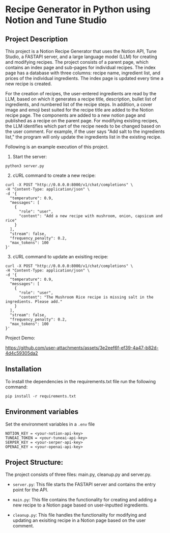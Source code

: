 # Recipe Generator in Python using Notion and Tune Studio
## Project Description
This project is a Notion Recipe Generator that uses the Notion API, Tune Studio, a FASTAPI server, and a large language model (LLM) for creating and modifying recipes. The project consists of a parent page, which contains an index page and sub-pages for individual recipes. The index page has a database with three columns: recipe name, ingredient list, and prices of the individual ingredients. The index page is updated every time a new recipe is created.

For the creation of recipes, the user-entered ingredients are read by the LLM, based on which it generates a recipe title, description, bullet list of ingredients, and numbered list of the recipe steps. In addition, a cover image and emoji best suited for the recipe title are added to the Notion recipe page. The components are added to a new notion page and published as a recipe on the parent page. For modifying existing recipes, the LLM identifies which part of the recipe needs to be changed based on the user comment. For example, if the user says "Add salt to the ingredients list," the program will only update the ingredients list in the existing recipe.

Following is an example execution of this project.

1. Start the server:
```
python3 server.py
```
2. cURL command to create a new recipe:
```
curl -X POST "http://0.0.0.0:8000/v1/chat/completions" \
-H "Content-Type: application/json" \
-d '{ 
  "temperature": 0.9,
  "messages": [
    {
      "role": "user",
      "content": "Add a new recipe with mushroom, onion, capsicum and rice"
    }
  ],
  "stream": false,
  "frequency_penalty": 0.2,
  "max_tokens": 100
}'
```
3. cURL command to update an exisiting recipe:
```
curl -X POST "http://0.0.0.0:8000/v1/chat/completions" \
-H "Content-Type: application/json" \
-d '{
  "temperature": 0.9,
  "messages": [
    {
      "role": "user",
      "content": "The Mushroom Rice recipe is missing salt in the ingredients. Please add."
    }
  ],
  "stream": false,
  "frequency_penalty": 0.2,
  "max_tokens": 100
}'
```

Project Demo:

https://github.com/user-attachments/assets/3e2eef6f-ef39-4a47-b82d-4d4c59305da2





## Installation
To install the dependencies in the requirements.txt file run the following command:
```
pip install -r requirements.txt
```

## Environment variables
Set the environment variables in a `.env` file
```
NOTION_KEY = <your-notion-api-key>
TUNEAI_TOKEN = <your-tuneai-api-key>
SERPER_KEY = <your-serper-api-key>
OPENAI_KEY = <your-openai-api-key>
```

## Project Structure:
The project consists of three files: main.py, cleanup.py and server.py.
- `server.py`: This file starts the FASTAPI server and contains the entry point for the API.

- `main.py`: This file contains the functionality for creating and adding a new recipe to a Notion page based on user-inputted ingredients.

- `cleanup.py`: This file handles the functionality for modifying and updating an exisiting recipe in a Notion page based on the user comment.
